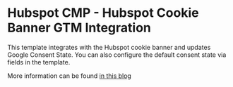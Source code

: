 # Hubspot CMP - Hubspot Cookie Banner GTM Integration
This template integrates with the Hubspot cookie banner and updates Google Consent State. You can also configure the default consent state via fields in the template.

More information can be found [in this blog](https://avoy.me/blog/hubspot-cmp)
